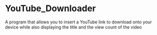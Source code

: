 # YouTube_Downloader
A program that allows you to insert a YouTube link to download onto your device while also displaying the title and the view count of the video
